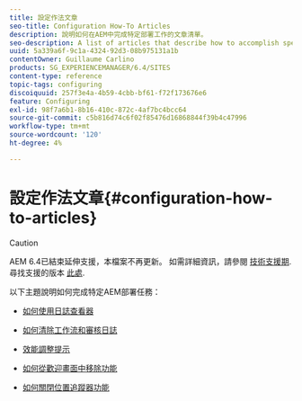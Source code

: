 ```yaml
---
title: 設定作法文章
seo-title: Configuration How-To Articles
description: 說明如何在AEM中完成特定部署工作的文章清單。
seo-description: A list of articles that describe how to accomplish specific deployment tasks in AEM.
uuid: 5a339a6f-9c1a-4324-92d3-08b975131a1b
contentOwner: Guillaume Carlino
products: SG_EXPERIENCEMANAGER/6.4/SITES
content-type: reference
topic-tags: configuring
discoiquuid: 257f3e4a-4b59-4cbb-bf61-f72f173676e6
feature: Configuring
exl-id: 98f7a6b1-8b16-410c-872c-4af7bc4bcc64
source-git-commit: c5b816d74c6f02f85476d16868844f39b4c47996
workflow-type: tm+mt
source-wordcount: '120'
ht-degree: 4%

---
```


# 設定作法文章{#configuration-how-to-articles}

>[!CAUTION]
>
>AEM 6.4已結束延伸支援，本檔案不再更新。 如需詳細資訊，請參閱 [技術支援期](https://helpx.adobe.com//tw/support/programs/eol-matrix.html). 尋找支援的版本 [此處](https://experienceleague.adobe.com/docs/).

以下主題說明如何完成特定AEM部署任務：

* [如何使用日誌查看器](https://helpx.adobe.com/experience-manager/kb/logsviewer.html)
* [如何清除工作流和審核日誌](https://helpx.adobe.com/experience-manager/kb/howtopurgewf.html)

* [效能調整提示](https://helpx.adobe.com/experience-manager/kb/performance-tuning-tips.html)
* [如何從歡迎畫面中移除功能](/help/sites-developing/customizing-the-welcome-console.md)
* [如何關閉位置追蹤器功能](https://helpx.adobe.com/experience-manager/kb/turn-off-geolocation.html)
